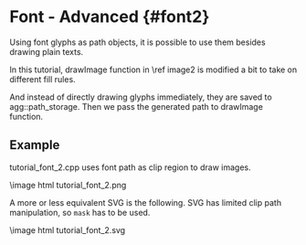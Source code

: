 Font - Advanced {#font2}
========================

Using font glyphs as path objects, it is possible to use them besides
drawing plain texts.

In this tutorial, drawImage function in \ref image2 is modified a
bit to take on different fill rules.

And instead of directly drawing glyphs immediately, they are saved
to agg::path_storage.  Then we pass the generated path to drawImage
function.

Example
-------

tutorial_font_2.cpp uses font path as clip region to draw images.

\image html tutorial_font_2.png

A more or less equivalent SVG is the following.  SVG has limited
clip path manipulation, so `mask` has to be used.

\image html tutorial_font_2.svg
